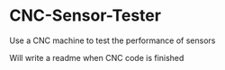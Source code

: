 # CNC-Sensor-Tester
Use a CNC machine to test the performance of sensors

Will write a readme when CNC code is finished

